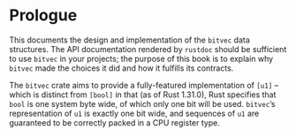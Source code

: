# Prologue

This documents the design and implementation of the `bitvec` data structures.
The API documentation rendered by `rustdoc` should be sufficient to use `bitvec`
in your projects; the purpose of this book is to explain why `bitvec` made the
choices it did and how it fulfills its contracts.

The `bitvec` crate aims to provide a fully-featured implementation of `[u1]` –
which is distinct from `[bool]` in that (as of Rust 1.31.0), Rust specifies that
`bool` is one system byte wide, of which only one bit will be used. `bitvec`’s
representation of `u1` is exactly one bit wide, and sequences of `u1` are
guaranteed to be correctly packed in a CPU register type.
